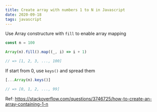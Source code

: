 ```yaml
---
title: Create array with numbers 1 to N in Javascript
date: 2020-09-18
tags: javascript
---
```


Use Array constructure with `fill` to enable array mapping

```javascript
const n = 100

Array(n).fill().map((_, i) => i + 1)

// => [1, 2, 3, ..., 100]
```

If start from 0, use `keys()` and spread them

```javascript
[...Array(n).keys()]

// => [0, 1, 2, ..., 99]
```

Ref: https://stackoverflow.com/questions/3746725/how-to-create-an-array-containing-1-n

